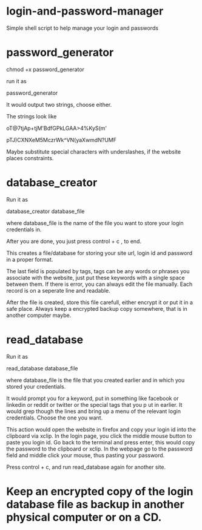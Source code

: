 # login-and-password-manager
Simple shell script to help manage your login and passwords


# password_generator

chmod +x password_generator

run it as 

password_generator

It would output two strings, choose either. 

The strings look like

oT@7tjAp+tjM'BdfGPkLGAA>4%KyS(m'

pTJ)CXNXeM5MczrWk^VN(yaXwmdN?UMF


Maybe substitute special characters with underslashes, if the website places constraints.

# database_creator

Run it as 

database_creator database_file

where database_file is the name of the file you want to store your login credentials in. 

After you are done, you just press control + c , to end.

This creates a file/database for storing your site url, login id and password in a proper format.

The last field is populated by tags, tags can be any words or phrases you associate with the website, just put these keywords with a single space between them. If there is error, you can always edit the file manually. Each record is on a seperate line and readable.

After the file is created, store this file carefull, either encrypt it or put it in a safe place.
Always keep a encrypted backup copy somewhere, that is in another computer maybe.

# read_database

Run it as 

read_database database_file

where database_file is the file that you created earlier and in which you stored your credentials.

It would prompt you for a keyword, put in something like facebook or linkedin or reddit or twitter or the special tags that you p ut in earlier. It would grep though the lines and bring up a menu of the relevant login credentials. Choose the one you want.

This action would open the website in firefox and copy your login id into the clipboard via xclip. In the login page, you click the middle mouse button to paste you login id. Go back to the terminal and press enter, this would copy the password to the clipboard or xclip. In the webpage go to the password field and middle click your mouse, thus pasting your password.

Press control + c, and run read_database again for another site.



# Keep an encrypted copy of the login database file as backup in another physical computer or on a CD.

